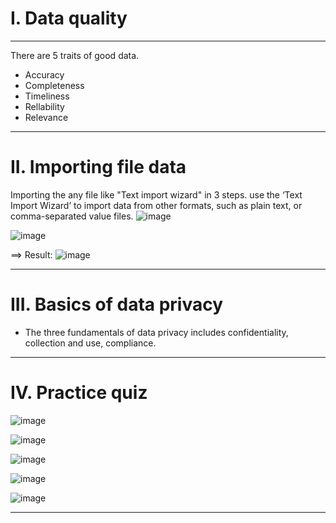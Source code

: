 # I. Data quality
---
There are 5 traits of good data. 
- Accuracy
- Completeness
- Timeliness
- Rellability
- Relevance
---
# II. Importing file data
Importing the any file like "Text import wizard" in 3 steps.
use the ‘Text Import Wizard’ to import data from other formats, such as plain text, or comma-separated value files. 
![image](https://github.com/user-attachments/assets/6c03458e-003f-49d1-b60f-60bb7500e82a)

![image](https://github.com/user-attachments/assets/03341be0-4be1-4380-9676-568e3fd1399b)

==> Result:
![image](https://github.com/user-attachments/assets/9b92c332-840e-4281-afe4-f2c68bfce2a1)

---
# III. Basics of data privacy
- The three fundamentals of data privacy includes confidentiality, collection and use, compliance.
---
# IV. Practice quiz

![image](https://github.com/user-attachments/assets/4946bfbd-4c51-4ff4-b5d5-251f0ad476d7)

![image](https://github.com/user-attachments/assets/600e256e-f193-41e0-93c0-0ac83b1bf107)

![image](https://github.com/user-attachments/assets/04da6bec-b941-400d-9b36-dfe73257b98e)

![image](https://github.com/user-attachments/assets/f4ce08c0-6d47-458c-a1ce-f42d2b2a17e0)

![image](https://github.com/user-attachments/assets/c833e5cc-713c-4878-942b-09c19bb5c868)

---
